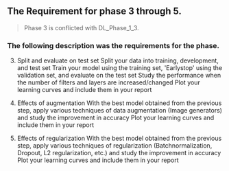 ## The Requirement for phase 3 through 5.
> Phase 3 is conflicted with DL_Phase_1_3.

### The following description was the requirements for the phase.

3. Split and evaluate on test set
Split your data into training, development, and test set
Train your model using the training set, 'Earlystop' using the validation set, and evaluate on the test set
Study the performance when the number of filters and layers are increased/changed
Plot your learning curves and include them in your report

4. Effects of augmentation
With the best model obtained from the previous step, apply various techniques of data augmentation (Image generators) and study the improvement in accuracy
Plot your learning curves and include them in your report

5. Effects of regularization
With the best model obtained from the previous step, apply various techniques of regularization (Batchnormalization, Dropout, L2 regularization, etc.) and study the improvement in accuracy
Plot your learning curves and include them in your report
